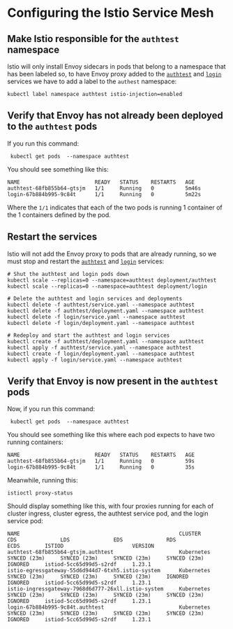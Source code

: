 # Configuring the Istio Service Mesh

## Make Istio responsible for the `authtest` namespace

Istio will only install Envoy sidecars in pods that belong to a namespace that has been labeled so, to have
Envoy proxy added to the [`authtest`](../authtest) and [`login`](../login) services we have to add a label to the
`authest` namespace:

```shell
kubectl label namespace authtest istio-injection=enabled
```

## Verify that Envoy has not already been deployed to the `authtest` pods

If you run this command:

```shell
 kubectl get pods  --namespace authtest
```

You should see something like this:

```text
NAME                        READY   STATUS    RESTARTS   AGE
authtest-68fb855b64-gtsjm   1/1     Running   0          5m46s
login-67b884b995-9c84t      1/1     Running   0          5m22s
```

Where the `1/1` indicates that each of the two pods is running 1 container of the 1 containers defined by the pod.

## Restart the services

Istio will not add the Envoy proxy to pods that are already running, so we must stop and restart the
[`authtest`](../authtest) and [`login`](../login) services:

```shell
# Shut the authtest and login pods down
kubectl scale --replicas=0 --namespace=authtest deployment/authtest
kubectl scale --replicas=0 --namespace=authtest deployment/login

# Delete the authtest and login services and deployments
kubectl delete -f authtest/service.yaml --namespace authtest
kubectl delete -f authtest/deployment.yaml --namespace authtest
kubectl delete -f login/service.yaml --namespace authtest
kubectl delete -f login/deployment.yaml --namespace authtest

# Redeploy and start the authtest and login services 
kubectl create -f authtest/deployment.yaml --namespace authtest
kubectl apply -f authtest/service.yaml --namespace authtest
kubectl create -f login/deployment.yaml --namespace authtest
kubectl apply -f login/service.yaml --namespace authtest
```

## Verify that Envoy is now present in the `authtest` pods

Now, if you run this command:

```shell
 kubectl get pods  --namespace authtest
```

You should see something like this where each pod expects to have two running containers:

```text
NAME                        READY   STATUS    RESTARTS   AGE
authtest-68fb855b64-gtsjm   1/1     Running   0          59s
login-67b884b995-9c84t      1/1     Running   0          35s
```

Meanwhile, running this:

```shell
istioctl proxy-status
```

Should display something like this, with four proxies running for each of cluster ingress, cluster egress, the authtest
service pod, and the login service pod:

```text
NAME                                                   CLUSTER        CDS              LDS              EDS              RDS              ECDS        ISTIOD                      VERSION
authtest-68fb855b64-gtsjm.authtest                     Kubernetes     SYNCED (23m)     SYNCED (23m)     SYNCED (23m)     SYNCED (23m)     IGNORED     istiod-5cc65d99d5-s2rdf     1.23.1
istio-egressgateway-55d6d944d7-6txh5.istio-system      Kubernetes     SYNCED (23m)     SYNCED (23m)     SYNCED (23m)     IGNORED          IGNORED     istiod-5cc65d99d5-s2rdf     1.23.1
istio-ingressgateway-7968d6d777-26xll.istio-system     Kubernetes     SYNCED (23m)     SYNCED (23m)     SYNCED (23m)     SYNCED (23m)     IGNORED     istiod-5cc65d99d5-s2rdf     1.23.1
login-67b884b995-9c84t.authtest                        Kubernetes     SYNCED (23m)     SYNCED (23m)     SYNCED (23m)     SYNCED (23m)     IGNORED     istiod-5cc65d99d5-s2rdf     1.23.1
```

